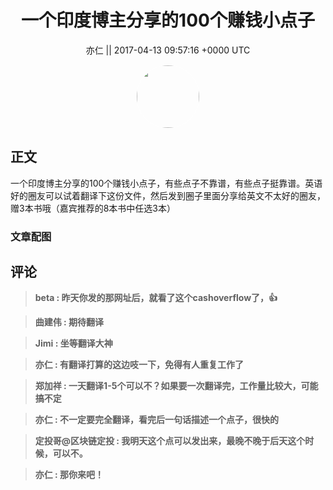 <h1 align="center">一个印度博主分享的100个赚钱小点子</h1>




<p align="center">
    <a>亦仁 || 2017-04-13 09:57:16 &#43;0000 UTC</a>
</p>

<div align="center">
    <img src="https://images.zsxq.com/Fn3NQqCN8nuGF86yZPXSbEsl0mb3?e=1590940799&amp;token=kIxbL07-8jAj8w1n4s9zv64FuZZNEATmlU_Vm6zD:pfbNc8W3hS0oYG_hyXXh_rHMHuc=" width="100" height="100" style="border:1px solid;border-radius:50%; color:#ffffff"/>
</div>




## 正文

<div>
一个印度博主分享的100个赚钱小点子，有些点子不靠谱，有些点子挺靠谱。英语好的圈友可以试着翻译下这份文件，然后发到圈子里面分享给英文不太好的圈友，赠3本书哦（嘉宾推荐的8本书中任选3本）
</div>

### 文章配图

<div class="image" align="center">

</div>


## 评论

<div align="left">
<div>

<blockquote >
<span> <strong>beta : 昨天你发的那网址后，就看了这个cashoverflow了，👍 </strong></span>
</blockquote>

<blockquote >
<span> <strong>曲建伟 : 期待翻译 </strong></span>
</blockquote>

<blockquote >
<span> <strong>Jimi : 坐等翻译大神 </strong></span>
</blockquote>

<blockquote >
<span> <strong>亦仁 : 有翻译打算的这边吱一下，免得有人重复工作了 </strong></span>
</blockquote>

<blockquote >
<span> <strong>郑加祥 : 一天翻译1-5个可以不？如果要一次翻译完，工作量比较大，可能搞不定 </strong></span>
</blockquote>

<blockquote >
<span> <strong>亦仁 : 不一定要完全翻译，看完后一句话描述一个点子，很快的 </strong></span>
</blockquote>

<blockquote >
<span> <strong>定投哥@区块链定投 : 我明天这个点可以发出来，最晚不晚于后天这个时候，可以不。 </strong></span>
</blockquote>

<blockquote >
<span> <strong>亦仁 : 那你来吧！ </strong></span>
</blockquote>

</div>
</div>